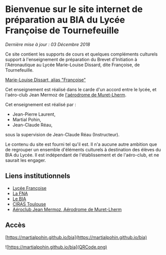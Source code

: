 # Bienvenue sur le site internet de préparation au BIA du Lycée Françoise de Tournefeuille

_Dernière mise à jour : 03 Décembre 2018_

Ce site contient les supports de cours et quelques compléments culturels support  à l'enseignement de préparation du Brevet d'Initiation à l'Aéronautique au Lycée Marie-Louise Dissard, dite Françoise, de Tournefeuille.

[Marie-Louise Dissart, alias "Françoise"](https://fr.wikipedia.org/wiki/Marie-Louise_Dissard)

Cet enseignement est réalisé dans le carde d'un accord entre le lycée, et l'aéro-club Jean Mermoz de [l'aérodrome de Muret-Lherm](https://fr.wikipedia.org/wiki/A%C3%A9rodrome_de_Muret_-_Lherm).

Cet enseignement est réalisé par :

* Jean-Pierre Laurent,
* Martial Pohin,
* Jean-Claude Réau,

sous la supervision de Jean-Claude Réau (Instructeur).

Le contenu du site est fourni tel qu'il est. Il n'a aucune autre ambition que de regrouper un ensemble d'éléments culturels à destination des élèves du BIA du Lycée. Il est indépendant de l'établissement et de l'aéro-club, et ne saurait les engager.

## Liens institutionnels

* [Lycée Françoise](http://dissard-francoise.entmip.fr/)
* [La FNA](https://www.ffa-aero.fr/FR/Federation_Aeronautique.awp)
* [Le BIA](http://eduscol.education.fr/sti/formations/tout-niveau/brevet-dinitiation-aeronautique-bia)
* [CIRAS Toulouse](http://www.ciras.fr/)
* [Aéroclub Jean Mermoz, Aérodrome de Muret-Lherm](https://www.acjmermoz.com/)

## Accès

[https://martialpohin.github.io/bia](https://martialpohin.github.io/bia)

![https://martialpohin.github.io/bia](QRCode.png)


